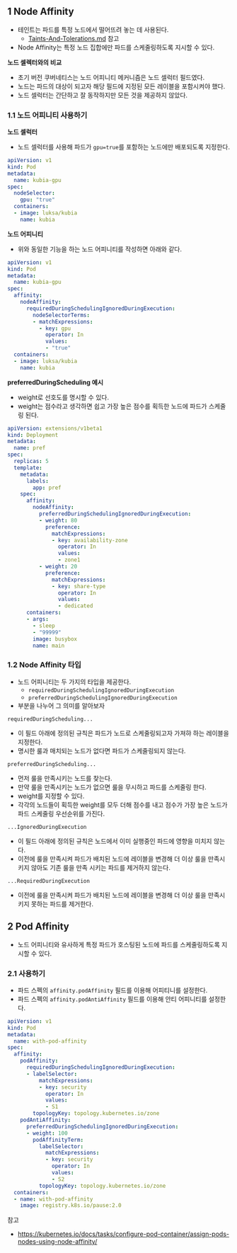 ## 1 Node Affinity

- 테인트는 파드를 특정 노드에서 떨어뜨려 놓는 데 사용된다.
	-  [Taints-And-Tolerations.md](../Taints-And-Tolerations/Taints-And-Tolerations.md) 참고
- Node Affinity는 특정 노드 집합에만 파드를 스케줄링하도록 지시할 수 있다.



**노드 셀렉터와의 비교**

- 초기 버전 쿠버네티스는 노드 어피니티 메커니즘은 노드 셀럭터 필드였다.
- 노드는 파드의 대상이 되고자 해당 필드에 지정된 모든 레이블을 포함시켜야 했다.
- 노드 셀럭터는 간단하고 잘 동작하지만 모든 것을 제공하지 않았다.



### 1.1 노드 어피니티 사용하기



**노드 셀럭터**

- 노드 셀럭터를 사용해 파드가 `gpu=true`를 포함하는 노드에만 배포되도록 지정한다.

```yaml
apiVersion: v1
kind: Pod
metadata:
  name: kubia-gpu
spec:
  nodeSelector:
    gpu: "true"
  containers:
  - image: luksa/kubia
    name: kubia
```



**노드 어피니티**

- 위와 동일한 기능을 하는 노드 어피니티를 작성하면 아래와 같다.

```yaml
apiVersion: v1
kind: Pod
metadata:
  name: kubia-gpu
spec:
  affinity:
    nodeAffinity:
      requiredDuringSchedulingIgnoredDuringExecution:
        nodeSelectorTerms:
        - matchExpressions:
          - key: gpu
            operator: In
            values:
            - "true"
  containers:
  - image: luksa/kubia
    name: kubia
```



**preferredDuringScheduling 예시**

- weight로 선호도를 명시할 수 있다.
- weight는 점수라고 생각하면 쉽고 가장 높은 점수를 획득한 노드에 파드가 스케줄링 된다.

```yaml
apiVersion: extensions/v1beta1
kind: Deployment
metadata:
  name: pref
spec:
  replicas: 5
  template:
    metadata:
      labels:
        app: pref
    spec:
      affinity:
        nodeAffinity:
          preferredDuringSchedulingIgnoredDuringExecution:
          - weight: 80
            preference:
              matchExpressions:
              - key: availability-zone
                operator: In
                values:
                - zone1
          - weight: 20
            preference:
              matchExpressions:
              - key: share-type
                operator: In
                values:
                - dedicated
      containers:
      - args:
        - sleep
        - "99999"
        image: busybox
        name: main
```



### 1.2 Node Affinity 타입

- 노드 어피니티는 두 가지의 타입을 제공한다.
  - `requiredDuringSchedulingIgnoredDuringExecution`
  - `preferredDuringSchedulingIgnoredDuringExecution`
- 부분을 나누어 그 의미를 알아보자



`requiredDuringScheduling...`

- 이 필드 아래에 정의된 규칙은 파드가 노드로 스케줄링되고자 가져햐 하는 레이블을 지정한다.
- 명시한 룰과 매치되는 노드가 없다면 파드가 스케줄링되지 않는다.

`preferredDuringScheduling...`

- 먼저 룰을 만족시키는 노드를 찾는다.
- 만약 룰을 만족시키는 노드가 없으면 룰을 무시하고 파드를 스케줄링 한다.
- weight를 지정할 수 있다.
- 각각의 노드들이 획득한 weight를 모두 더해 점수를 내고 점수가 가장 높은 노드가 파드 스케줄링 우선순위를 가진다. 

`...IgnoredDuringExecution`

- 이 필드 아래에 정의된 규칙은 노드에서 이미 실행중인 파드에 영향을 미치지 않는다.
- 이전에 룰을 만족시켜 파드가 배치된 노드에 레이블을 변경해 더 이상 룰을 만족시키지 않아도 기존 룰을 만족 시키는 파드를 제거하지 않는다.

`...RequiredDuringExecution`

- 이전에 룰을 만족시켜 파드가 배치된 노드에 레이블을 변경해 더 이상 룰을 만족시키지 못하는 파드를 제거한다.



## 2 Pod Affinity

- 노드 어피니티와 유사하게 특정 파드가 호스팅된 노드에 파드를 스케줄링하도록 지시할 수 있다.



### 2.1 사용하기

- 파드 스펙의 `affinity.podAffinity` 필드를 이용해 어피티니를 설정한다.
- 파드 스펙의 `affinity.podAntiAffinity` 필드를 이용해 안티 어피니티를 설정한다.

```yaml
apiVersion: v1
kind: Pod
metadata:
  name: with-pod-affinity
spec:
  affinity:
    podAffinity:
      requiredDuringSchedulingIgnoredDuringExecution:
      - labelSelector:
          matchExpressions:
          - key: security
            operator: In
            values:
            - S1
        topologyKey: topology.kubernetes.io/zone
    podAntiAffinity:
      preferredDuringSchedulingIgnoredDuringExecution:
      - weight: 100
        podAffinityTerm:
          labelSelector:
            matchExpressions:
            - key: security
              operator: In
              values:
              - S2
          topologyKey: topology.kubernetes.io/zone
  containers:
  - name: with-pod-affinity
    image: registry.k8s.io/pause:2.0
```





참고

- https://kubernetes.io/docs/tasks/configure-pod-container/assign-pods-nodes-using-node-affinity/